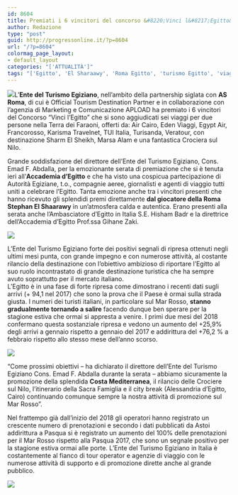 ```yaml
---
id: 8604
title: Premiati i 6 vincitori del concorso &#8220;Vinci l&#8217;Egitto&#8221;
author: Redazione
type: "post"
guid: http://progressonline.it/?p=8604
url: "/?p=8604"
colormag_page_layout:
- default_layout
categories: "['ATTUALITÀ']"
tags: "['Egitto', 'El Sharaawy', 'Roma Egitto', 'turismo Egitto', 'viaggi Egitto', "Vinci l'Egitto"]"
---
```


![](https://progressonline.it/wp-content/uploads/2018/05/egitto-300x300.jpg)L’**Ente del Turismo Egiziano**, nell’ambito della partnership siglata con **AS Roma**, di cui è Official Tourism Destination Partner e in collaborazione con l’agenzia di Marketing e Comunicazione APLOAD ha premiato i 6 vincitori del Concorso “Vinci l’Egitto” che si sono aggiudicati sei viaggi per due persone nella Terra dei Faraoni, offerti da: Air Cairo, Eden Viaggi, Egypt Air, Francorosso, Karisma Travelnet, TUI Italia, Turisanda, Veratour, con destinazione Sharm El Sheikh, Marsa Alam e una fantastica Crociera sul Nilo.

Grande soddisfazione del direttore dell’Ente del Turismo Egiziano, Cons. Emad F. Abdalla, per la emozionante serata di premiazione che si è tenuta ieri all’**Accademia d’Egitto** e che ha visto una cospicua partecipazione di Autorità Egiziane, t.o., compagnie aeree, giornalisti e agenti di viaggio tutti uniti a celebrare l’Egitto. Tanta emozione anche tra i vincitori presenti che hanno ricevuto gli splendidi premi direttamente **dal giocatore della Roma Stephan El Shaarawy** in un’atmosfera calda e autentica. Erano presenti alla serata anche l’Ambasciatore d’Egitto in Italia S.E. Hisham Badr e la direttrice dell’Accademia d’Egitto Prof.ssa Gihane Zaki.

![](https://progressonline.it/wp-content/uploads/2018/05/65e36824-708d-4371-bb40-186076cb7d68-225x300.jpg)

L’Ente del Turismo Egiziano forte dei positivi segnali di ripresa ottenuti negli ultimi mesi punta, con grande impegno e con numerose attività, al costante rilancio della destinazione con l’obiettivo ambizioso di riportare l’Egitto al suo ruolo incontrastato di grande destinazione turistica che ha sempre avuto soprattutto per il mercato italiano.  
L’Egitto è in una fase di forte ripresa come dimostrano i recenti dati sugli arrivi (+ 94,1 nel 2017) che sono la prova che il Paese è ormai sulla strada giusta. I numeri dei turisti italiani, in particolare sul Mar Rosso, **stanno gradualmente tornando a salire** facendo dunque ben sperare per la stagione estiva che ormai si appresta a venire. I primi due mesi del 2018 confermano questa sostanziale ripresa e vedono un aumento del +25,9% degli arrivi a gennaio rispetto a gennaio del 2017 e addirittura del +76,2 % a febbraio rispetto allo stesso mese dell’anno scorso.

![](https://progressonline.it/wp-content/uploads/2018/05/8e55eb63-d29a-4d2f-9e67-f03621223e94-300x225.jpg)

“Come prossimi obiettivi – ha dichiarato il direttore dell’Ente del Turismo Egiziano Cons. Emad F. Abdalla durante la serata – abbiamo sicuramente la promozione della splendida **Costa Mediterranea**, il rilancio delle Crociere sul Nilo, l’itinerario della Sacra Famiglia e il city break (Alessandria d’Egitto, Cairo) continuando comunque sempre la nostra attività di promozione sul Mar Rosso”.

Nel frattempo già dall’inizio del 2018 gli operatori hanno registrato un crescente numero di prenotazioni e secondo i dati pubblicati da Astoi addirittura a Pasqua si è registrato un aumento del 100% delle prenotazioni per il Mar Rosso rispetto alla Pasqua 2017, che sono un segnale positivo per la stagione estiva ormai alle porte. L’Ente del Turismo Egiziano in Italia è costantemente al fianco di tour operator e agenzie di viaggio con le numerose attività di supporto e di promozione dirette anche al grande pubblico.

![](https://progressonline.it/wp-content/uploads/2018/05/concorso-vinci-l-egitto-in-collaborazione-con-as-roma-01-300x197.jpg)